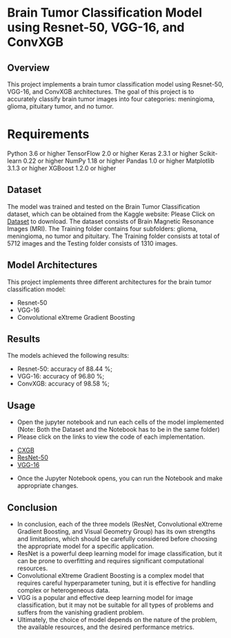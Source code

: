 # Brain Tumor Classification Model using Resnet-50, VGG-16, and ConvXGB

## Overview
This project implements a brain tumor classification model using Resnet-50, VGG-16, and ConvXGB architectures. The goal of this project is to accurately classify brain tumor images into four categories: meningioma, glioma, pituitary tumor, and no tumor.

# Requirements
Python 3.6 or higher
TensorFlow 2.0 or higher
Keras 2.3.1 or higher
Scikit-learn 0.22 or higher
NumPy 1.18 or higher
Pandas 1.0 or higher
Matplotlib 3.1.3 or higher
XGBoost 1.2.0 or higher

## Dataset
The model was trained and tested on the Brain Tumor Classification dataset, which can be obtained from the Kaggle website:
Please Click on [Dataset](https://www.kaggle.com/datasets/masoudnickparvar/brain-tumor-mri-dataset) to download.
The dataset consists of  Brain Magnetic Resonance Images (MRI). 
The Training folder contains four subfolders: glioma, meningioma, no tumor and pituitary. 
The Training folder consists at total of 5712 images and the Testing folder consists of 1310 images.

## Model Architectures
This project implements three different architectures for the brain tumor classification model:

- Resnet-50
- VGG-16 
- Convolutional eXtreme Gradient Boosting 

## Results
The models achieved the following results:

- Resnet-50: accuracy of 88.44 %;
- VGG-16: accuracy of 96.80 %;
- ConvXGB: accuracy of 98.58 %;

## Usage
* Open the jupyter notebook and run each cells of the model implemented  (Note: Both the Dataset and the Notebook has to be in the same folder)
* Please click on the links to view the code of each implementation.
- [CXGB](https://github.com/ManojGowda27/Brain-Tumor-Classification/blob/main/CXGB/CXGBoost.ipynb)
- [ResNet-50](https://github.com/ManojGowda27/Brain-Tumor-Classification/blob/main/ResNet-50/ResNet50.ipynb)
- [VGG-16](https://github.com/ManojGowda27/Brain-Tumor-Classification/blob/main/VGG-16/vgg16.ipynb)
* Once the Jupyter Notebook opens, you can run the Notebook and make appropriate changes.

## Conclusion
- In conclusion, each of the three models (ResNet, Convolutional eXtreme Gradient Boosting, and Visual Geometry Group) has its own strengths and limitations, which should be carefully considered before choosing the appropriate model for a specific application. 
- ResNet is a powerful deep learning model for image classification, but it can be prone to overfitting and requires significant computational resources. 
- Convolutional eXtreme Gradient Boosting is a complex model that requires careful hyperparameter tuning, but it is effective for handling complex or heterogeneous data. 
- VGG is a popular and effective deep learning model for image classification, but it may not be suitable for all types of problems and suffers from the vanishing gradient problem. 
- Ultimately, the choice of model depends on the nature of the problem, the available resources, and the desired performance metrics.

